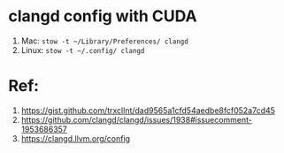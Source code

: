 # clangd config with CUDA

1. Mac: `stow -t ~/Library/Preferences/ clangd`
2. Linux: `stow -t ~/.config/ clangd`

# Ref:

1. https://gist.github.com/trxcllnt/dad9565a1cfd54aedbe8fcf052a7cd45
2. https://github.com/clangd/clangd/issues/1938#issuecomment-1953686357
3. https://clangd.llvm.org/config
